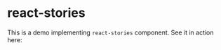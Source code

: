# react-stories

This is a demo implementing `react-stories` component. See it in action here: [](https://reactrondev.github.io/react-stories/)